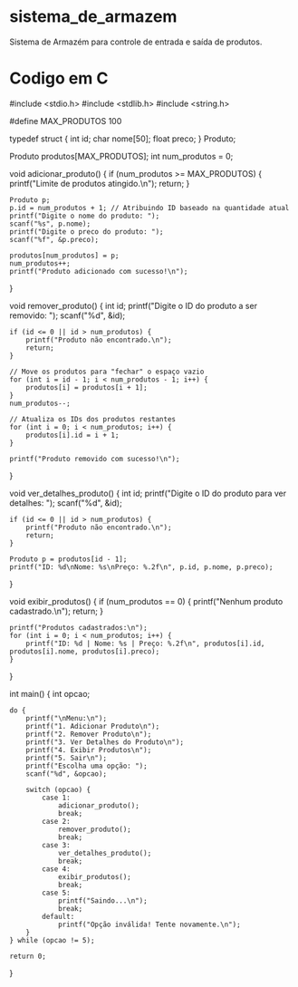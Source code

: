 # sistema_de_armazem
Sistema de Armazém  para controle de entrada e saída de produtos.
# Codigo em C

#include <stdio.h>
#include <stdlib.h>
#include <string.h>

#define MAX_PRODUTOS 100

typedef struct {
    int id;
    char nome[50];
    float preco;
} Produto;

Produto produtos[MAX_PRODUTOS];
int num_produtos = 0;

void adicionar_produto() {
    if (num_produtos >= MAX_PRODUTOS) {
        printf("Limite de produtos atingido.\n");
        return;
    }

    Produto p;
    p.id = num_produtos + 1; // Atribuindo ID baseado na quantidade atual
    printf("Digite o nome do produto: ");
    scanf("%s", p.nome);
    printf("Digite o preco do produto: ");
    scanf("%f", &p.preco);

    produtos[num_produtos] = p;
    num_produtos++;
    printf("Produto adicionado com sucesso!\n");
}

void remover_produto() {
    int id;
    printf("Digite o ID do produto a ser removido: ");
    scanf("%d", &id);

    if (id <= 0 || id > num_produtos) {
        printf("Produto não encontrado.\n");
        return;
    }

    // Move os produtos para "fechar" o espaço vazio
    for (int i = id - 1; i < num_produtos - 1; i++) {
        produtos[i] = produtos[i + 1];
    }
    num_produtos--;

    // Atualiza os IDs dos produtos restantes
    for (int i = 0; i < num_produtos; i++) {
        produtos[i].id = i + 1;
    }

    printf("Produto removido com sucesso!\n");
}

void ver_detalhes_produto() {
    int id;
    printf("Digite o ID do produto para ver detalhes: ");
    scanf("%d", &id);

    if (id <= 0 || id > num_produtos) {
        printf("Produto não encontrado.\n");
        return;
    }

    Produto p = produtos[id - 1];
    printf("ID: %d\nNome: %s\nPreço: %.2f\n", p.id, p.nome, p.preco);
}

void exibir_produtos() {
    if (num_produtos == 0) {
        printf("Nenhum produto cadastrado.\n");
        return;
    }

    printf("Produtos cadastrados:\n");
    for (int i = 0; i < num_produtos; i++) {
        printf("ID: %d | Nome: %s | Preço: %.2f\n", produtos[i].id, produtos[i].nome, produtos[i].preco);
    }
}

int main() {
    int opcao;

    do {
        printf("\nMenu:\n");
        printf("1. Adicionar Produto\n");
        printf("2. Remover Produto\n");
        printf("3. Ver Detalhes do Produto\n");
        printf("4. Exibir Produtos\n");
        printf("5. Sair\n");
        printf("Escolha uma opção: ");
        scanf("%d", &opcao);

        switch (opcao) {
            case 1:
                adicionar_produto();
                break;
            case 2:
                remover_produto();
                break;
            case 3:
                ver_detalhes_produto();
                break;
            case 4:
                exibir_produtos();
                break;
            case 5:
                printf("Saindo...\n");
                break;
            default:
                printf("Opção inválida! Tente novamente.\n");
        }
    } while (opcao != 5);

    return 0;
}
